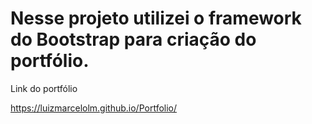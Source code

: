 # Nesse projeto utilizei o framework do Bootstrap para criação do portfólio.

Link do portfólio

https://luizmarcelolm.github.io/Portfolio/
